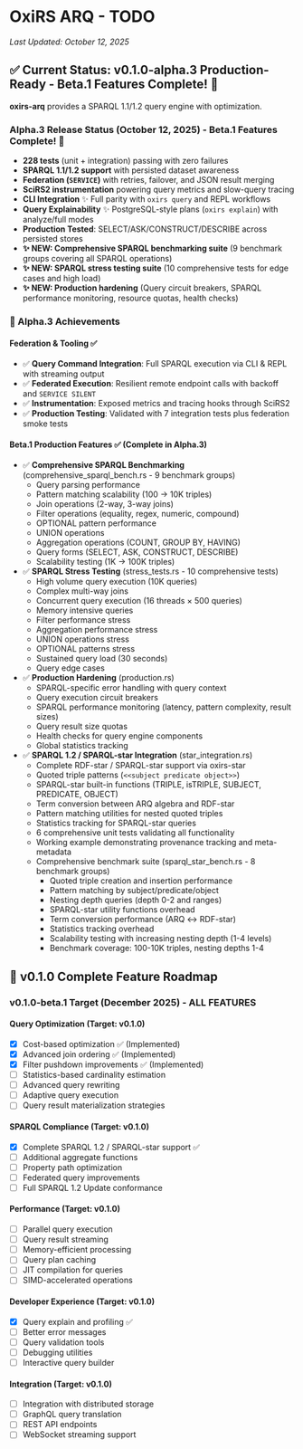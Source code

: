 # OxiRS ARQ - TODO

*Last Updated: October 12, 2025*

## ✅ Current Status: v0.1.0-alpha.3 Production-Ready - **Beta.1 Features Complete!** 🎉

**oxirs-arq** provides a SPARQL 1.1/1.2 query engine with optimization.

### Alpha.3 Release Status (October 12, 2025) - **Beta.1 Features Complete!** 🎉
- **228 tests** (unit + integration) passing with zero failures
- **SPARQL 1.1/1.2 support** with persisted dataset awareness
- **Federation (`SERVICE`)** with retries, failover, and JSON result merging
- **SciRS2 instrumentation** powering query metrics and slow-query tracing
- **CLI Integration** ✨ Full parity with `oxirs query` and REPL workflows
- **Query Explainability** ✨ PostgreSQL-style plans (`oxirs explain`) with analyze/full modes
- **Production Tested**: SELECT/ASK/CONSTRUCT/DESCRIBE across persisted stores
- **✨ NEW: Comprehensive SPARQL benchmarking suite** (9 benchmark groups covering all SPARQL operations)
- **✨ NEW: SPARQL stress testing suite** (10 comprehensive tests for edge cases and high load)
- **✨ NEW: Production hardening** (Query circuit breakers, SPARQL performance monitoring, resource quotas, health checks)

### 🎉 Alpha.3 Achievements

#### Federation & Tooling ✅
- ✅ **Query Command Integration**: Full SPARQL execution via CLI & REPL with streaming output
- ✅ **Federated Execution**: Resilient remote endpoint calls with backoff and `SERVICE SILENT`
- ✅ **Instrumentation**: Exposed metrics and tracing hooks through SciRS2
- ✅ **Production Testing**: Validated with 7 integration tests plus federation smoke tests

#### Beta.1 Production Features ✅ (Complete in Alpha.3)
- ✅ **Comprehensive SPARQL Benchmarking** (comprehensive_sparql_bench.rs - 9 benchmark groups)
  - Query parsing performance
  - Pattern matching scalability (100 → 10K triples)
  - Join operations (2-way, 3-way joins)
  - Filter operations (equality, regex, numeric, compound)
  - OPTIONAL pattern performance
  - UNION operations
  - Aggregation operations (COUNT, GROUP BY, HAVING)
  - Query forms (SELECT, ASK, CONSTRUCT, DESCRIBE)
  - Scalability testing (1K → 100K triples)
- ✅ **SPARQL Stress Testing** (stress_tests.rs - 10 comprehensive tests)
  - High volume query execution (10K queries)
  - Complex multi-way joins
  - Concurrent query execution (16 threads × 500 queries)
  - Memory intensive queries
  - Filter performance stress
  - Aggregation performance stress
  - UNION operations stress
  - OPTIONAL patterns stress
  - Sustained query load (30 seconds)
  - Query edge cases
- ✅ **Production Hardening** (production.rs)
  - SPARQL-specific error handling with query context
  - Query execution circuit breakers
  - SPARQL performance monitoring (latency, pattern complexity, result sizes)
  - Query result size quotas
  - Health checks for query engine components
  - Global statistics tracking
- ✅ **SPARQL 1.2 / SPARQL-star Integration** (star_integration.rs)
  - Complete RDF-star / SPARQL-star support via oxirs-star
  - Quoted triple patterns (`<<subject predicate object>>`)
  - SPARQL-star built-in functions (TRIPLE, isTRIPLE, SUBJECT, PREDICATE, OBJECT)
  - Term conversion between ARQ algebra and RDF-star
  - Pattern matching utilities for nested quoted triples
  - Statistics tracking for SPARQL-star queries
  - 6 comprehensive unit tests validating all functionality
  - Working example demonstrating provenance tracking and meta-metadata
  - Comprehensive benchmark suite (sparql_star_bench.rs - 8 benchmark groups)
    - Quoted triple creation and insertion performance
    - Pattern matching by subject/predicate/object
    - Nesting depth queries (depth 0-2 and ranges)
    - SPARQL-star utility functions overhead
    - Term conversion performance (ARQ ↔ RDF-star)
    - Statistics tracking overhead
    - Scalability testing with increasing nesting depth (1-4 levels)
    - Benchmark coverage: 100-10K triples, nesting depths 1-4

## 🎯 v0.1.0 Complete Feature Roadmap

### v0.1.0-beta.1 Target (December 2025) - ALL FEATURES

#### Query Optimization (Target: v0.1.0)
- [x] Cost-based optimization ✅ (Implemented)
- [x] Advanced join ordering ✅ (Implemented)
- [x] Filter pushdown improvements ✅ (Implemented)
- [ ] Statistics-based cardinality estimation
- [ ] Advanced query rewriting
- [ ] Adaptive query execution
- [ ] Query result materialization strategies

#### SPARQL Compliance (Target: v0.1.0)
- [x] Complete SPARQL 1.2 / SPARQL-star support ✅
- [ ] Additional aggregate functions
- [ ] Property path optimization
- [ ] Federated query improvements
- [ ] Full SPARQL 1.2 Update conformance

#### Performance (Target: v0.1.0)
- [ ] Parallel query execution
- [ ] Query result streaming
- [ ] Memory-efficient processing
- [ ] Query plan caching
- [ ] JIT compilation for queries
- [ ] SIMD-accelerated operations

#### Developer Experience (Target: v0.1.0)
- [x] Query explain and profiling ✅
- [ ] Better error messages
- [ ] Query validation tools
- [ ] Debugging utilities
- [ ] Interactive query builder

#### Integration (Target: v0.1.0)
- [ ] Integration with distributed storage
- [ ] GraphQL query translation
- [ ] REST API endpoints
- [ ] WebSocket streaming support